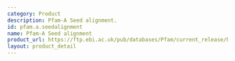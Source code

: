 ```yaml
---
category: Product
description: Pfam-A Seed alignment.
id: pfam.a.seedalignment
name: Pfam-A Seed alignment
product_url: https://ftp.ebi.ac.uk/pub/databases/Pfam/current_release/Pfam-A.seed.gz
layout: product_detail
---
```

